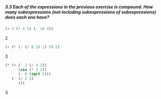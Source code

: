 ##### 3.3  Each of the expressions in the previous exercise is compound. How many subexpressions (not including subexpressions of subexpressions) does each one have?

```Scheme
(+ 3 (* 4 5) (- 10 4))
```
2

```Scheme
(+ (* (- (/ 8 2) 1) 5) 2)
```
3

```Scheme
(* (+ (- 3 (/ 4 2))
      (sin (* 3 2))
      (- 8 (sqrt 5)))
   (- (/ 2 3)
      4))
```
3
